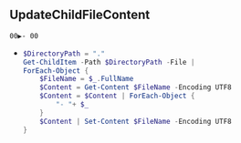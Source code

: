 ## UpdateChildFileContent
```
00▶️- 00
```
- ```ps1
  $DirectoryPath = "." 
  Get-ChildItem -Path $DirectoryPath -File | 
  ForEach-Object {
      $FileName = $_.FullName
      $Content = Get-Content $FileName -Encoding UTF8
      $Content = $Content | ForEach-Object {
          "- "+ $_ 
      } 
      $Content | Set-Content $FileName -Encoding UTF8
  }
  ```

